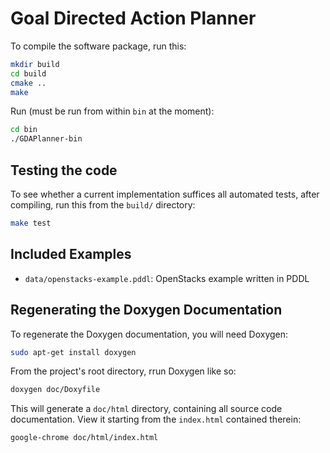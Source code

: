 Goal Directed Action Planner
===

To compile the software package, run this:
```bash
mkdir build
cd build
cmake ..
make
```

Run (must be run from within `bin` at the moment):
```bash
cd bin
./GDAPlanner-bin
```


Testing the code
---

To see whether a current implementation suffices all automated tests,
after compiling, run this from the `build/` directory:
```bash
make test
```


Included Examples
---

 * `data/openstacks-example.pddl`: OpenStacks example written in PDDL


Regenerating the Doxygen Documentation
---

To regenerate the Doxygen documentation, you will need Doxygen:
```bash
sudo apt-get install doxygen
```

From the project's root directory, rrun Doxygen like so:
```bash
doxygen doc/Doxyfile
```

This will generate a `doc/html` directory, containing all source code
documentation. View it starting from the `index.html` contained therein:
```bash
google-chrome doc/html/index.html
```
